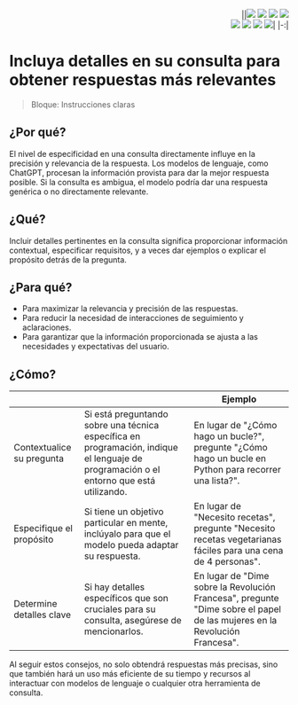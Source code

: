 <div align=right>

||[![](https://img.shields.io/badge/-Inicio-FFF?style=flat&logo=Emlakjet&logoColor=black)](/README.md) [![](https://img.shields.io/badge/-Introducción-FFF?style=flat&logo=abbrobotstudio&logoColor=black)](/documentos/intro.md) [![](https://img.shields.io/badge/-Modelos_de_lenguaje-FFF?style=flat&logo=LiveChat&logoColor=black)](/documentos/LLMs.md) [![](https://img.shields.io/badge/-Panorámica-FFF?style=flat&logo=openstreetmap&logoColor=black)](/documentos/panoramica.md)<br>  [![](https://img.shields.io/badge/-Prompts-FFF?style=flat&logo=Proton&logoColor=black)](/documentos/prompts/README.md) [![](https://img.shields.io/badge/-Ing,_de_prompts-FFF?style=flat&logo=googleearthengine&logoColor=black)](/documentos/ingenieriaDePrompts/README.md) [![](https://img.shields.io/badge/-Patrones-FFF?style=flat&logo=textpattern&logoColor=black)](/documentos/ingenieriaDePrompts/patrones/README.md) [![](https://img.shields.io/badge/-Casos_de_uso-FFF?style=flat&logo=gitbook&logoColor=black)](/documentos/casosDeUso/README.md)|
|-:|

</div>

# Incluya detalles en su consulta para obtener respuestas más relevantes

> Bloque: Instrucciones claras

## ¿Por qué?

El nivel de especificidad en una consulta directamente influye en la precisión y relevancia de la respuesta. Los modelos de lenguaje, como ChatGPT, procesan la información provista para dar la mejor respuesta posible. Si la consulta es ambigua, el modelo podría dar una respuesta genérica o no directamente relevante.

## ¿Qué?

Incluir detalles pertinentes en la consulta significa proporcionar información contextual, especificar requisitos, y a veces dar ejemplos o explicar el propósito detrás de la pregunta.

## ¿Para qué?

- Para maximizar la relevancia y precisión de las respuestas.
- Para reducir la necesidad de interacciones de seguimiento y aclaraciones.
- Para garantizar que la información proporcionada se ajusta a las necesidades y expectativas del usuario.

## ¿Cómo?

|||Ejemplo|
|-|-|-|
Contextualice su pregunta|Si está preguntando sobre una técnica específica en programación, indique el lenguaje de programación o el entorno que está utilizando.|En lugar de "¿Cómo hago un bucle?", pregunte "¿Cómo hago un bucle en Python para recorrer una lista?".
Especifique el propósito|Si tiene un objetivo particular en mente, inclúyalo para que el modelo pueda adaptar su respuesta.|En lugar de "Necesito recetas", pregunte "Necesito recetas vegetarianas fáciles para una cena de 4 personas".
Determine detalles clave|Si hay detalles específicos que son cruciales para su consulta, asegúrese de mencionarlos.|En lugar de "Dime sobre la Revolución Francesa", pregunte "Dime sobre el papel de las mujeres en la Revolución Francesa".

Al seguir estos consejos, no solo obtendrá respuestas más precisas, sino que también hará un uso más eficiente de su tiempo y recursos al interactuar con modelos de lenguaje o cualquier otra herramienta de consulta.